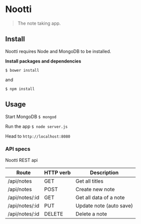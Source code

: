 # Nootti
>The note taking app.


## Install

Nootti requires Node and MongoDB to be installed.


**Install packages and dependencies**

`$ bower install`

and

`$ npm install`

## Usage

Start MongoDB `$ mongod`

Run the app `$ node server.js`

Head to `http://localhost:8080`



### API specs

Nootti REST api

| Route          | HTTP verb | Description |
| -----          | --------- | ----------- |
| /api/notes     | GET  | Get all titles |
| /api/notes     | POST | Create new note |
| /api/notes/:id | GET  | Get all data of a note |
| /api/notes/:id | PUT  | Update note (auto save) |
| /api/notes/:id | DELETE | Delete a note |

